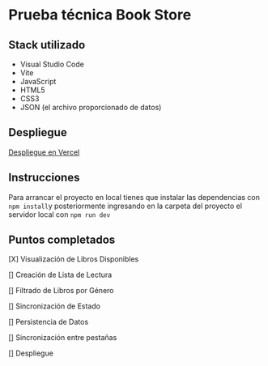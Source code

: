 # Prueba técnica Book Store

## Stack utilizado

- Visual Studio Code
- Vite
- JavaScript
- HTML5
- CSS3
- JSON (el archivo proporcionado de datos)

## Despliegue

[Despliegue en Vercel](?????)

## Instrucciones

Para arrancar el proyecto en local tienes que instalar las dependencias con `npm install`y posteriormente ingresando en la carpeta del proyecto el servidor local con `npm run dev`

## Puntos completados

[X] Visualización de Libros Disponibles

[] Creación de Lista de Lectura

[] Filtrado de Libros por Género

[] Sincronización de Estado

[] Persistencia de Datos

[] Sincronización entre pestañas

[] Despliegue
